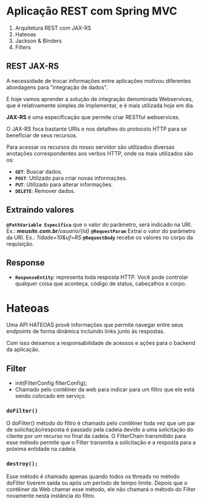 # Aplicação REST com Spring MVC
 1. Arquitetura REST com JAX-RS
 2. Hateoas
 3. Jackson & Blnders
 4. Filters

## REST JAX-RS
A necessidade de trocar informações entre aplicações motivou diferentes abordagens para "integração de dados".

E hoje vamos aprender a solução de integração denominada Webservices, que é relativamente simples de implementar, e é mais utilizada hoje em dia.

**JAX-RS** é uma especificação que permite criar RESTful webservices.

O JAX-RS foca bastante URIs e nos detalhes do protocolo HTTP para se beneficiar de seus recursos.

Para acessar os recursos do nosso servidor são utilizados diversas anotações correspondentes aos verbos HTTP, onde os mais utilizados são os:

 * **`GET`**: Buscar dados.
 * **`POST`**: Utilizado para criar novas informações.
 * **`PUT`**: Utilizado para alterar informações.
 * **`DELETE`**: Remover dados.

## Extraindo valores
**`@PathVariable Especifica`** que o valor do parâmetro, será indicado na URI. Ex.: _**meusite.com.br**/usuario/{id}_
**`@RequestParam`** Extrai o valor do parâmetro da URI. Ex.: _?idade=10&uf=RS_
**`@RequestBody`** recebe os valores no corpo da requisição.

## Response
* **`ResponseEntity`**: representa toda resposta HTTP. Você pode controlar qualquer coisa que aconteça, código de status, cabeçalhos e corpo.

# Hateoas
Uma API HATEOAS provê informações que permite navegar entre seus endpoints de forma dinâmica incluindo links junto às respostas.

Com isso deixamos a responsabilidade de acessos e ações para o backend da aplicação.

## Filter
*  init(FilterConfig filterConfig);
* Chamado pelo contêiner da web para indicar para um filtro que ele está sendo colocado em serviço.

### `doFilter()`
O doFilter() método do filtro é chamado pelo contêiner toda vez que um par de solicitação/resposta é passado pela cadeia devido a uma solicitação do cliente por um recurso no final da cadeia. O FilterChain transmitido para esse método permite que o Filter transmita a solicitação e a resposta para a próxima entidade na cadeia.

### `destroy();`
Esse método é chamado apenas quando todos os threads no método doFilter tiverem saída ou após um período de tempo limite. Depois que o contêiner da Web chamar esse método, ele não chamará o método do Filter novamente nesta instância do filtro.

